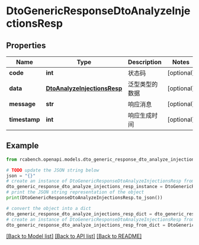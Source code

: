 # DtoGenericResponseDtoAnalyzeInjectionsResp


## Properties

Name | Type | Description | Notes
------------ | ------------- | ------------- | -------------
**code** | **int** | 状态码 | [optional] 
**data** | [**DtoAnalyzeInjectionsResp**](DtoAnalyzeInjectionsResp.md) | 泛型类型的数据 | [optional] 
**message** | **str** | 响应消息 | [optional] 
**timestamp** | **int** | 响应生成时间 | [optional] 

## Example

```python
from rcabench.openapi.models.dto_generic_response_dto_analyze_injections_resp import DtoGenericResponseDtoAnalyzeInjectionsResp

# TODO update the JSON string below
json = "{}"
# create an instance of DtoGenericResponseDtoAnalyzeInjectionsResp from a JSON string
dto_generic_response_dto_analyze_injections_resp_instance = DtoGenericResponseDtoAnalyzeInjectionsResp.from_json(json)
# print the JSON string representation of the object
print(DtoGenericResponseDtoAnalyzeInjectionsResp.to_json())

# convert the object into a dict
dto_generic_response_dto_analyze_injections_resp_dict = dto_generic_response_dto_analyze_injections_resp_instance.to_dict()
# create an instance of DtoGenericResponseDtoAnalyzeInjectionsResp from a dict
dto_generic_response_dto_analyze_injections_resp_from_dict = DtoGenericResponseDtoAnalyzeInjectionsResp.from_dict(dto_generic_response_dto_analyze_injections_resp_dict)
```
[[Back to Model list]](../README.md#documentation-for-models) [[Back to API list]](../README.md#documentation-for-api-endpoints) [[Back to README]](../README.md)


